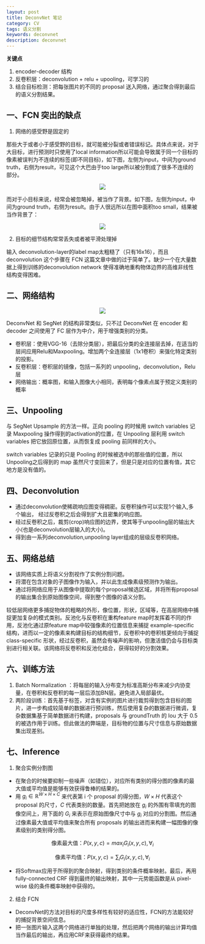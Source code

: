 ```yaml
---
layout: post
title: DeconvNet 笔记
category: CV
tags: 语义分割
keywords: deconvnet
description: deconvnet
---
```


**关键点**

1. encoder-decoder 结构
2. 反卷积层：deconvolution + relu + upooling，可学习的
3. 结合目标检测：把每张图片的不同的 proposal 送入网络，通过聚合得到最后的语义分割结果。

## 一、FCN 突出的缺点

1. 网络的感受野是固定的

那些大于或者小于感受野的目标，就可能被分裂或者错误标记。具体点来说，对于大目标，进行预测时只使用了local information所以可能会导致属于同一个目标的像素被误判为不连续的标签(即不同目标)，如下图，左侧为input，中间为ground truth，右侧为result，可见这个大巴由于too large所以被分割成了很多不连续的部分。

<center>

<img src="https://raw.githubusercontent.com/chiemon/chiemon.github.io/master/img/DeconvNet/1.png">

</center>

而对于小目标来说，经常会被忽略掉，被当作了背景。如下图，左侧为input，中间为ground truth，右侧为result。由于人很远所以在图中面积too small，结果被当作背景了：

<center>

<img src="https://raw.githubusercontent.com/chiemon/chiemon.github.io/master/img/DeconvNet/2.png">

</center>

2. 目标的细节结构常常丢失或者被平滑处理掉

输入 deconvolution-layer的label map太粗糙了（只有16x16），而且 deconvolution 这个步骤在 FCN 这篇文章中做的过于简单了。缺少一个在大量数据上得到训练的deconvolution network 使得准确地重构物体边界的高维非线性结构变得困难。

## 二、网络结构

<center>

<img src="https://raw.githubusercontent.com/chiemon/chiemon.github.io/master/img/DeconvNet/3.png">

</center>

DeconvNet 和 SegNet 的结构非常类似，只不过 DeconvNet 在 encoder 和 decoder 之间使用了 FC 层作为中介，用于增强类别的分类。

- 卷积层：使用VGG-16（去除分类层），把最后分类的全连接层去掉，在适当的层间应用Relu和Maxpooling。增加两个全连接层（1x1卷积）来强化特定类别的投影。
- 反卷积层：卷积层的镜像，包括一系列的 unpooling，deconvolution，Relu 层
- 网络输出：概率图，和输入图像大小相同，表明每个像素点属于预定义类别的概率

## 三、Unpooling

与 SegNet Upsample 的方法一样。正向 pooling 的时候用 switch variables 记录 Maxpooling 操作得到的activation的位置，在 Unpooling 层利用 switch variables 把它放回原位置，从而恢复成 pooling 前同样的大小。

switch variables 记录的只是 Pooling 的时候被选中的那些值的位置，所以 Unpooling之后得到的 map 虽然尺寸变回来了，但是只是对应的位置有值，其它地方是没有值的。

## 四、Deconvolution

- 通过deconvolution使稀疏响应图变得稠密。反卷积操作可以实现1个输入,多个输出， 经过反卷积之后会得到扩大且密集的响应图。
- 经过反卷积之后，裁剪(crop)响应图的边界，使其等于unpooling层的输出大小(也是deconvolution层输入的大小)。
- 得到由一系列deconvolution,unpooling layer组成的层级反卷积网络。

## 五、网络总结

- 该网络实质上将语义分割视作了实例分割问题。
- 将潜在包含对象的子图像作为输入，并以此生成像素级预测作为输出。
- 通过将网络应用于从图像中提取的每个proposal候选区域，并将所有proposal的输出集合到原始图像空间，得到整个图像的语义分割。

较低层网络更多捕捉物体的粗略的外形，像位置，形状，区域等，在高层网络中捕捉更加复杂的模式类别。反池化与反卷积在重构feature map时发挥着不同的作用，反池化通过原feature map中较强像素的位置信息来捕捉 example-specific 结构，进而以一定的像素来构建目标的结构细节，反卷积中的卷积核更倾向于捕捉 class-specific 形状，经过反卷积，虽然会有噪声的影响，但激活值仍会与目标类别进行相关联。该网络将反卷积和反池化结合，获得较好的分割效果。

## 六、训练方法

1. Batch Normalization ：将每层的输入分布变为标准高斯分布来减少内协变量，在卷积和反卷积的每一层后添加BN层。避免进入局部最优。
2. 两阶段训练：首先基于标签，对含有实例的图片进行裁剪得到包含目标的图片，进一步构成较简单的数据进行预训练，然后使用复杂的数据进行微调，复杂数据集基于简单数据进行构建，proposals 与 groundTruth 的 Iou 大于 0.5 的被选作用于训练。但此做法的弊端是，目标物的位置与尺寸信息与原始数据集出现差别。

## 七、Inference

1. 聚合实例分割图

- 在聚合的时候要抑制一些噪声（如错位），对应所有类别的得分图的像素的最大值或平均值是能够有效获得鲁棒的结果的。
- 用 $g_{i} \in \mathbb{R} ^{W \times H \times C}$ 来代表第 i 个 proposal 的得分图，$W \times H$ 代表这个 proposal 的尺寸，$C$ 代表类别的数量。首先把她放在 $g_{i}$ 的外围有零填充的图像空间上，用下面的 $G_{i}$ 来表示在原始图像尺寸中与 $g_{i}$ 对应的分割图。然后通过像素最大值或平均值来聚合所有 proposals 的输出进而来构建一幅图像的像素级别的类别得分图。

$$\text{像素最大值：} P \left ( x,y,c \right ) = max_{i} G_{i} \left ( x,y,c \right ), \forall _{i}$$

$$\text{像素平均值：} P \left ( x,y,c \right ) = \sum_{i} G_{i} \left ( x,y,c \right ), \forall _{i}$$

- 将Softmax应用于所得到的聚合映射，得到类别的条件概率映射。最后，再用 fully-connected CRF 得到最终的输出映射，其中一元势能函数是从 pixel-wise 级的条件概率映射中获得的。

2. 结合 FCN

- DeconvNet的方法对目标的尺度多样性有较好的适应性，FCN的方法能较好的捕捉背景空间信息。
- 把一张图片输入这两个网络进行单独的处理，然后把两个网络的输出计算均值当作最后的输出，再应用CRF来获得最终的结果。